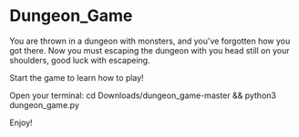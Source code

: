 # Dungeon_Game
You are thrown in a dungeon with monsters, and you've forgotten how you got there. Now you must escaping the dungeon with you head still on your shoulders, good luck with escapeing.


Start the game to learn how to play!

Open your terminal:
  cd Downloads/dungeon_game-master && python3 dungeon_game.py

Enjoy!
